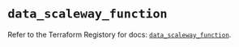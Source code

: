 # `data_scaleway_function`

Refer to the Terraform Registory for docs: [`data_scaleway_function`](https://registry.terraform.io/providers/scaleway/scaleway/2.27.0/docs/data-sources/function).
